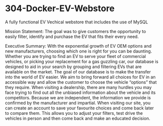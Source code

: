 # 304-Docker-EV-Webstore
A fully functional EV Vechical webstore that includes the use of MySQL

Mission Statement:
The goal was to give customers the opportunity to easily filter, identify and purchase the EV that fits their every need. 

Executive Summary:
With the exponential growth of EV OEM options and new manufacturers, choosing which one is right for you can be daunting. Whether you are trying to find an EV to serve your fleet of commercial vehicles, or picking your replacement for a gas guzzling car, our database is designed to aid in your search by grouping and filtering EVs that are available on the market. The goal of our database is to make the transfer into the world of EV easier. We aim to bring forward all choices for EV in an accessible way and allow the customer to choose the vehicle “options” that they require. 
When visiting a dealership, there are many hurdles you may face trying to find out all the unbiased information about the vehicle and its competitors. Because we are independent, the information we provide is confirmed by the manufacturer and impartial.
When visiting our site, you can create an account to save your favourite choices and come back later to compare them. This allows you to adjust your filters, test drive the vehicles in person and then come back and make an educated decision. 
